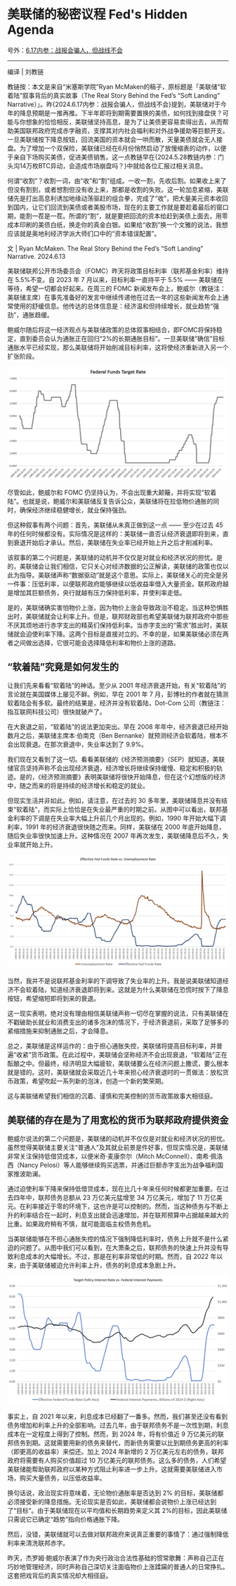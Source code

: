 # 美联储的秘密议程 Fed's Hidden Agenda

号外：[6.17内参：战报会骗人，但战线不会](http://rd.liujiaolian.com/i/20240618)

* * *

编译 | 刘教链

教链按：本文是来自“米塞斯学院”Ryan McMaken的稿子，原标题是「美联储“软着陆”叙事背后的真实故事（The Real Story Behind the Fed’s “Soft Landing” Narrative）」。昨{2024.6.17内参：战报会骗人，但战线不会}提到，美联储对于今年的降息预期是一推再推。下半年即将到期需要置换的美债，如何找到接盘侠？可能与你想象的恰恰相反，美联储坚持高息，是为了让美债更容易卖得出去，从而帮助美国联邦政府完成赤字融资，支撑其对内社会福利和对外战争援助等巨额开支。一旦美联储按下降息按钮，回流美国的资本就会一哄而散，天量美债就会无人接盘。为了增加一个双保险，美联储已经在6月份悄然启动了放慢缩表的动作，以便于亲自下场购买美债，促进美债销售。这一点教链早在{2024.5.28教链内参：门头沟14万枚BTC异动，会造成市场崩盘吗？}中就给各位汇报过相关消息。

何谓“收割”？收割一词，由“收”和“割”组成。一收一割，先收后割。如果收上来了但没有割到，或者想割但没有收上来，那都是收割的失败。这一轮加息紧缩，美联储先是打出高息利诱加地缘动荡驱赶的组合拳，完成了“收”，把大量美元资本收回到国内，让它们回流到美债或者美股市场，现在的主要工作就是要趁着最后的窗口期，能割一茬是一茬。所谓的“割”，就是要把回流的资本给赶到美债上面去，用零成本印刷的美债白纸，换走你的真金白银。如果给“收割”换一个文雅的说法，我想应该就是奥地利经济学派大师们口中的“资本错误配置”。

文 | Ryan McMaken. The Real Story Behind the Fed’s “Soft Landing” Narrative. 2024.6.13

美联储联邦公开市场委员会（FOMC）昨天将政策目标利率（联邦基金利率）维持在 5.5%不变。自 2023 年 7 月以来，目标利率一直持平于 5.5% —— 美联储在等待，希望一切都会好起来。在周三的 FOMC 新闻发布会上，鲍威尔（教链注：美联储主席）在事先准备好的发言中继续传递他在过去一年的这些新闻发布会上通常使用的舒缓信息。他传达的总体信息是：经济温和但持续增长，就业趋势“强劲”，通胀趋缓。

鲍威尔随后将这一经济观点与美联储政策的总体叙事相结合，即FOMC将保持稳定，直到委员会认为通胀正在回归“2%的长期通胀目标”。一旦美联储“确信”目标通胀水平已经实现，那么美联储将开始削减目标利率，这将使经济重新进入另一个扩张阶段。

![](2024-06-18-A01.webp)

尽管如此，鲍威尔和 FOMC 仍坚持认为，不会出现重大颠簸，并将实现“软着陆”。也就是说，鲍威尔和美联储反复告诉公众，美联储将在拉低物价通胀的同时，确保经济继续稳健增长，就业保持强劲。

但这种叙事有两个问题：首先，美联储从未真正做到这一点 —— 至少在过去 45 年的任何时候都没有。实际情况是这样的：美联储一直否认经济衰退即将到来，直到衰退开始后才承认。然后，美联储在失业率已经开始上升之后才削减利率。

该叙事的第二个问题是，美联储的动机并不仅仅是对就业和经济状况的担忧。是的，美联储会让我们相信，它只关心对经济数据的公正解读，美联储的政策也仅以此为指导。美联储声称“数据驱动”就是这个意思。实际上，美联储关心的完全是另一件事：压低利率，以便联邦政府能够继续以低收益率借入大量资金。联邦政府越是增加其巨额债务，央行就越有压力保持低利率，并使利率走低。

是的，美联储确实害怕物价上涨，因为物价上涨会导致政治不稳定。当这种恐惧胜出时，美联储就会让利率上升。但是，联邦财政部也希望美联储为联邦政府中那些不厌其烦地进行赤字支出的精英们保持低利率。当赤字支出的“需求”胜出时，美联储就会迫使利率下降。这两个目标是直接对立的。不幸的是，如果美联储必须在两者之间做出选择，它很可能会选择降低利率和物价上涨的道路。

## “软着陆”究竟是如何发生的

让我们先来看看“软着陆”的神话。至少从 2001 年经济衰退开始，有关“软着陆”的言论就在美国媒体上屡见不鲜。例如，早在 2001 年 7 月，彭博社的作者就在猜测软着陆会有多软。最终的结果是，经济并没有软着陆，Dot-Com 公司（教链注：指互联网科技公司）很快就破产了。

在大衰退之前，“软着陆”的说法更加突出。早在 2008 年年中，经济衰退已经开始数月之后，美联储主席本·伯南克（Ben Bernanke）就预测经济会软着陆，根本不会出现衰退。在那次衰退中，失业率达到了 9.9%。

我们现在又看到了这一切。看看美联储的《经济预测摘要》（SEP）就知道，美联储官员坚持声称不会出现经济衰退，经济增长将继续保持缓慢、稳定和积极的轨迹。是的，《经济预测摘要》表明美联储将很快开始降息，但在这个幻想版的经济中，随之而来的将是持续的经济增长和稳定的就业。

但现实生活并非如此。例如，请注意，在过去的 30 多年里，美联储降息并没有结束“软着陆”，而实际上恰恰是在失业最严重的时期之前。从图中可以看出，联邦基金利率的下调是在失业率大幅上升前几个月出现的。例如，1990 年开始大幅下调利率，1991 年的经济衰退很快随之而来。同样，美联储在 2000 年底开始降息，随后失业率很快加速上升。这种情况在 2007 年再次发生，美联储降息后不久，失业率就开始上升。

![](2024-06-18-A02.webp)

当然，我并不是说联邦基金利率的下调导致了失业率的上升。我是说美联储知道经济不会软着陆，知道经济衰退即将到来。这就是为什么美联储在恐慌时按下了降息按钮，希望缩短即将到来的衰退。

这一现实表明，绝对没有理由相信美联储声称一切尽在掌握的说法，只有美联储在不戳破助长就业和消费支出的诸多泡沫的情况下，于经济衰退前，采取了足够多的紧缩措施来抑制通胀之后，才会降息。

总之，美联储是这样运作的：由于担心通胀失控，美联储将提高目标利率，并普遍“收紧”货币政策。在此过程中，美联储会坚称经济不会出现衰退，“软着陆”正在酝酿之中。但最终，经济明显大幅疲软，美联储要么在经济问题上撒谎，要么根本就是错的。这时，美联储就会采取近几十年来担心经济衰退时的一贯做法：放松货币政策，希望吹起一系列新的泡沫，创造一个新的繁荣期。

这与美联储希望我们相信的沉着、谨慎和完美控制的货币政策故事大相径庭。

## 美联储的存在是为了用宽松的货币为联邦政府提供资金  

鲍威尔说法的第二个问题是，美联储的动机并不仅仅是对就业和经济状况的担忧。虽然觉得美联储主要关注“普通人”及其就业前景是件好事，但现实情况是，美联储非常关注保持低借贷成本，以便米奇·麦康奈尔（Mitch McConnell）、南希·佩洛西（Nancy Pelosi）等人能够继续购买选票，并通过巨额赤字支出为战争福利国家推波助澜。

通过迫使利率下降来保持低借贷成本，现在比几十年来任何时候都更加重要。在过去四年中，联邦债务总额从 23 万亿美元猛增至 34 万亿美元，增加了 11 万亿美元。在利率接近于零的环境下，这也许是可以控制的。然而，当这种债务与不断上升的利率结合在一起时，利息支出就会迅速增加，并在联邦预算中占据越来越大的比重。如果政府稍有不慎，就可能面临主权债务危机。

当美联储能够在不担心通胀失控的情况下强制降低利率时，债务上升就不是什么紧迫的问题了。从图中我们可以看到，在大萧条之后，联邦债务的快速上升并没有导致利息成本的大幅增长。不过，那是在利率非常低的时期。然而，自 2022 年以来，由于美联储被迫允许利率上升，债务的利息成本急剧上升。

![](2024-06-18-A03.webp)

事实上，自 2021 年以来，利息成本已经翻了一番多。然而，我们甚至还没有看到债务增加和利率上升的全部影响。过去几年，由于联邦债务不是一次性到期，利息成本在一定程度上得到了控制。然而，到 2024 年，将有价值近 9 万亿美元的联邦债务到期。这就需要用新的债务来替代，而新债务需要以比到期债务更高的利率（即更高的收益率）来偿还。加上 2024 年新增的 2 万亿美元左右的债务，联邦政府将需要有人购买价值超过 10 万亿美元的联邦债务。这么多的债务，人们希望美联储能帮助联邦政府以某种方式阻止利率进一步上升。这就需要美联储进入市场，购买大量债务，以压低收益率。

换句话说，政治现实将意味着，无论物价通胀率是否达到 2% 的目标，美联储都必须接受新的降息措施。无论现实是否如此，美联储都会说物价上涨已经达到了“目标”。由于美联储现在以平均值和长期趋势来定义其 2%的目标，因此美联储只需说它已确定“趋势”指向价格通胀下降。

然后，没错，美联储就可以去做对联邦政府来说真正重要的事情了：通过强制降低利率来清洗联邦赤字。

昨天，杰罗姆·鲍威尔表演了作为央行政治合法性基础的惯常歌舞：声称自己正在巧妙地管理经济，同时声称自己深切关注面临物价上涨蹂躏的普通人的日常挣扎。这套把戏背后的真实情况却大相径庭。

